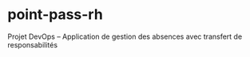 # point-pass-rh
Projet DevOps – Application de gestion des absences avec transfert de responsabilités
